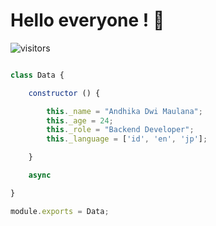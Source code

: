 # Hello everyone ! 👋

![visitors](https://visitor-badge.laobi.icu/badge?page_id=andhkdwmln.andhkdwmln)


```Javascript

class Data {

    constructor () {

        this._name = "Andhika Dwi Maulana";
        this._age = 24;
        this._role = "Backend Developer";
        this._language = ['id', 'en', 'jp'];

    }

    async 

}

module.exports = Data;

```
